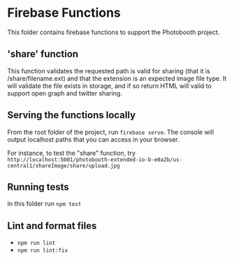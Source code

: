 # Firebase Functions

This folder contains firebase functions to support the Photobooth project.

## 'share' function

This function validates the requested path is valid for sharing (that it is /share/filename.ext) and that the extension is an expected image file type. It will validate the file exists in storage, and if so return HTML will valid <head> to support open graph and twitter sharing.

## Serving the functions locally

From the root folder of the project, run `firebase serve`. The console will output localhost paths that you can access in your browser.

For instance, to test the "share" function, try `http://localhost:5001/photobooth-extended-io-b-e0a2b/us-central1/shareImage/share/upload.jpg`

## Running tests

In this folder run `npm test`

## Lint and format files

- `npm run lint`
- `npm run lint:fix`